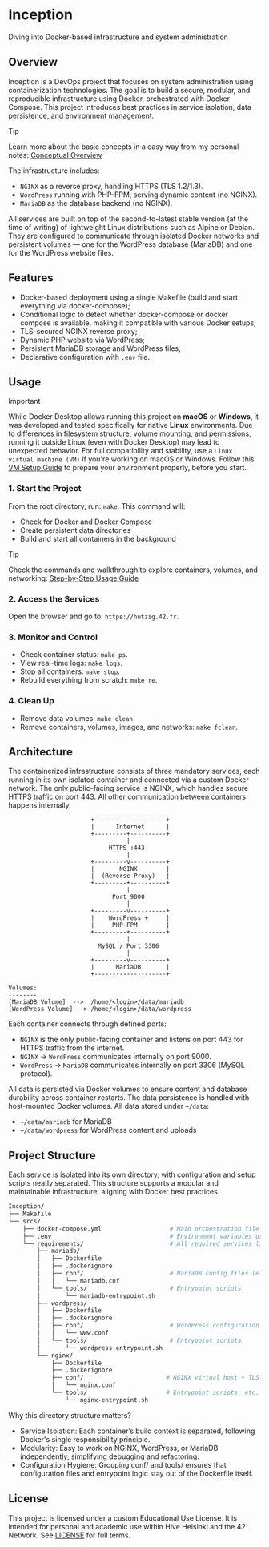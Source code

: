 # Inception
Diving into Docker-based infrastructure and system administration

## Overview
Inception is a DevOps project that focuses on system administration using containerization technologies. The goal is to build a secure, modular, and reproducible infrastructure using Docker, orchestrated with Docker Compose. This project introduces best practices in service isolation, data persistence, and environment management.

> [!TIP]
> Learn more about the basic concepts in a easy way from my personal notes: [Conceptual Overview](https://github.com/hlntzg/Inception/wiki)
 
The infrastructure includes:
- `NGINX` as a reverse proxy, handling HTTPS (TLS 1.2/1.3).
- `WordPress` running with PHP-FPM, serving dynamic content (no NGINX).
- `MariaDB` as the database backend (no NGINX).

All services are built on top of the second-to-latest stable version (at the time of writing) of lightweight Linux distributions such as Alpine or Debian. They are configured to communicate through isolated Docker networks and persistent volumes — one for the WordPress database (MariaDB) and one for the WordPress website files.

## Features
- Docker-based deployment using a single Makefile (build and start everything via docker-compose);
- Conditional logic to detect whether docker-compose or docker compose is available, making it compatible with various Docker setups;
- TLS-secured NGINX reverse proxy;
- Dynamic PHP website via WordPress;
- Persistent MariaDB storage and WordPress files;
- Declarative configuration with `.env` file.

## Usage
> [!IMPORTANT]
> While Docker Desktop allows running this project on **macOS** or **Windows**, it was developed and tested specifically for native **Linux** environments.
> Due to differences in filesystem structure, volume mounting, and permissions, running it outside Linux (even with Docker Desktop) may lead to unexpected behavior.
> For full compatibility and stability, use a ```Linux virtual machine (VM)``` if you're working on macOS or Windows.
> Follow this [VM Setup Guide](https://github.com/hlntzg/Inception/wiki/VM-Setup-Guide) to prepare your environment properly, before you start.

### 1. Start the Project
From the root directory, run: `make`. This command will:
- Check for Docker and Docker Compose
- Create persistent data directories
- Build and start all containers in the background

> [!TIP]
> Check the commands and walkthrough to explore containers, volumes, and networking: [Step-by-Step Usage Guide](https://github.com/hlntzg/Inception/wiki/Inception)

### 2. Access the Services
Open the browser and go to: `https://hutzig.42.fr`.

### 3. Monitor and Control
- Check container status: `make ps`.
- View real-time logs: `make logs`.
- Stop all containers: `make stop`.
- Rebuild everything from scratch: `make re`.

### 4. Clean Up
- Remove data volumes: `make clean`.
- Remove containers, volumes, images, and networks: `make fclean`.

## Architecture
The containerized infrastructure consists of three mandatory services, each running in its own isolated container and connected via a custom Docker network. The only public-facing service is NGINX, which handles secure HTTPS traffic on port 443. All other communication between containers happens internally. 
```
                       +--------------------+
                       |      Internet      |
                       +---------+----------+
                                 |
                            HTTPS :443
                                 |
                       +---------v----------+
                       |       NGINX        |
                       |  (Reverse Proxy)   |
                       +---------+----------+
                                 |
                             Port 9000
                                 |
                       +---------v----------+
                       |    WordPress +     |
                       |     PHP-FPM        |
                       +---------+----------+
                                 |
                         MySQL / Port 3306
                                 |
                       +---------v----------+
                       |      MariaDB       |
                       +--------------------+

Volumes:
--------
[MariaDB Volume]  -->  /home/<login>/data/mariadb
[WordPress Volume] --> /home/<login>/data/wordpress

```
Each container connects through defined ports:
- ```NGINX``` is the only public-facing container and listens on port 443 for HTTPS traffic from the internet.
- ```NGINX``` → ```WordPress``` communicates internally on port 9000.
- ```WordPress``` → ```MariaDB``` communicates internally on port 3306 (MySQL protocol).

All data is persisted via Docker volumes to ensure content and database durability across container restarts.
The data persistence is handled with host-mounted Docker volumes. All data stored under `~/data`:
- `~/data/mariadb` for MariaDB
- `~/data/wordpress` for WordPress content and uploads

## Project Structure
Each service is isolated into its own directory, with configuration and setup scripts neatly separated. This structure supports a modular and maintainable infrastructure, aligning with Docker best practices.
```bash
Inception/
├── Makefile
└── srcs/
    ├── docker-compose.yml                   # Main orchestration file
    ├── .env                                 # Environment variables used by services
    └── requirements/                        # All required services live here
        ├── mariadb/
        │   ├── Dockerfile
        │   ├── .dockerignore
        │   ├── conf/                        # MariaDB config files (e.g. my.cnf)
        │   │   └── mariadb.cnf
        │   └── tools/                       # Entrypoint scripts
        │       └── mariadb-entrypoint.sh
        ├── wordpress/
        │   ├── Dockerfile
        │   ├── .dockerignore
        │   ├── conf/                        # WordPress configuration
        │   │   └── www.conf
        │   └── tools/                       # Entrypoint scripts
        │       └── wordpress-entrypoint.sh
        └── nginx/
            ├── Dockerfile
            ├── .dockerignore
            ├── conf/                       # NGINX virtual host + TLS config
            │   └── nginx.conf
            └── tools/                      # Entrypoint scripts, etc.
                └── nginx-entrypoint.sh
```
Why this directory structure matters?
- Service Isolation: Each container’s build context is separated, following Docker's single responsibility principle.
- Modularity: Easy to work on NGINX, WordPress, or MariaDB independently, simplifying debugging and refactoring.
- Configuration Hygiene: Grouping conf/ and tools/ ensures that configuration files and entrypoint logic stay out of the Dockerfile itself.

## License

This project is licensed under a custom Educational Use License. It is intended 
for personal and academic use within Hive Helsinki and the 42 Network. See [LICENSE](./LICENSE) for full terms.
